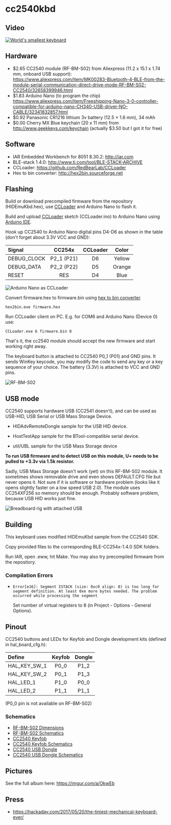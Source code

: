 # cc2540kbd

## Video

[![World's smallest keyboard](http://img.youtube.com/vi/zbrPOiaEOTg/0.jpg)](https://www.youtube.com/watch?v=zbrPOiaEOTg)

## Hardware

* $2.65 CC2540 module (RF-BM-S02) from Aliexpress (11.2 x 15.1 x 1.74 mm, onboard USB support): https://www.aliexpress.com/item/MK00283-Bluetooth-4-BLE-from-the-module-serial-communication-direct-drive-mode-RF-BM-S02-CC2540/32658399946.html
* $1.83 Arduino Nano (to program the chip) https://www.aliexpress.com/item/Freeshipping-Nano-3-0-controller-compatible-for-arduino-nano-CH340-USB-driver-NO-CABLE/32341832857.html
* $0.92 Panasonic CR1216 lithium 3v battery (12.5 × 1.6 mm), 34 mAh
* $0.00 Cherry MX Blue keychain (20 x 11 mm) from http://www.geekkeys.com/keychain (actually $3.50 but I got it for free)

## Software

* IAR Embedded Workbench for 8051 8.30.2: http://iar.com
* BLE-stack 1.4.0: http://www.ti.com/tool/BLE-STACK-ARCHIVE
* CCLoader: https://github.com/RedBearLab/CCLoader
* Hex to bin converter: http://hex2bin.sourceforge.net

## Flashing

Build or download precompiled firmware from the repository (HIDEmuKbd.hex), use [CCLoader](https://github.com/RedBearLab/CCLoader) and Arduino Nano to flash it.

Build and upload [CCLoader](https://github.com/RedBearLab/CCLoader) sketch (CCLoader.ino) to Arduino Nano using [Arduino IDE](https://www.arduino.cc/en/Main/Software).

Hook up CC2540 to Arduino Nano digital pins D4-D6 as shown in the table (don't forget about 3.3V VCC and GND):

| Signal      | CC254x     | CCLoader | Color  |
|:------------|:----------:|:--------:|:------:|
| DEBUG_CLOCK | P2_1 (P21) | D6       | Yellow |
| DEBUG_DATA  | P2_2 (P22) | D5       | Orange |
| RESET       | RES        | D4       | Blue   |

![Arduino Nano as CCLoader](https://i.imgur.com/XSxdeJP.jpg)

Convert firmware.hex to firmware.bin using [hex to bin converter](http://hex2bin.sourceforge.net).

`hex2bin.exe firmware.hex`

Run CCLoader client on PC. E.g. for COM6 and Arduino Nano (Device 0) use:

`CCLoader.exe 6 firmware.bin 0`

That's it, the cc2540 module should accept the new firmware and start working right away.

The keyboard button is attached to CC2540 P0_1 (P01) and GND pins.
It sends WinKey keycode, you may modify the code to send any key or a key sequence of your choice.
The battery (3.3V) is attached to VCC and GND pins.

![RF-BM-S02](https://i.imgur.com/Ch9nKii.jpg)

## USB mode

CC2540 supports hardware USB (CC2541 doesn't), and can be used as USB-HID, USB Serial or USB Mass Storage Device.

* HIDAdvRemoteDongle sample for the USB HID device.

* HostTestApp sample for the BTool-compatible serial device.

* util/UBL sample for the USB Mass Storage device

**To run USB firmware and to detect USB on this module, U+ needs to be pulled to +3.3v via 1.5k resistor.**

Sadly, USB Mass Storage doesn't work (yet) on this RF-BM-S02 module. It sometimes shows removable drive and even shows DEFAULT.CFG file but never opens it.
Not sure if it is software or hardware problem (looks like it opens slightly faster on a low speed USB 2.0).
The module uses CC254XF256 so memory should be enough. Probably software problem, because USB HID works just fine.

![Breadboard rig with attached USB](https://i.imgur.com/QiG9ynf.jpg)

## Building

This keyboard uses modified HIDEmuKbd sample from the CC2540 SDK.

Copy provided files to the corresponding BLE-CC254x-1.4.0 SDK folders.

Run IAR, open .eww, hit Make. You may also try precompiled firmware from the repository.

### Compilation Errors

* `Error[e16]: Segment ISTACK (size: 0xc0 align: 0) is too long for segment definition. At least 0xe more bytes needed. The problem occurred while processing the segment`

	Set number of virtual registers to 8 (in Project - Options - General Options).

## Pinout

CC2540 buttons and LEDs for Keyfob and Dongle development kits (defined in hal_board_cfg.h):

|Define      |Keyfob|Dongle|
|:-----------|:----:|:----:|
|HAL_KEY_SW_1| P0_0 | P1_2 |
|HAL_KEY_SW_2| P0_1 | P1_3 |
|HAL_LED_1   | P1_0 | P0_0 |
|HAL_LED_2   | P1_1 | P1_1 |

(P0_0 pin is not available on RF-BM-S02)

### Schematics

* [RF-BM-S02 Dimensions](https://i.imgur.com/xMdFiLr.jpg)
* [RF-BM-S02 Schematics](https://i.imgur.com/32HPXkZ.png)
* [CC2540 Keyfob](https://i.imgur.com/HDq4U84.png)
* [CC2540 Keyfob Schematics](https://i.imgur.com/9v7YdYh.png)
* [CC2540 USB Dongle](https://i.imgur.com/7rDH41f.jpg)
* [CC2540 USB Dongle Schematics](https://i.imgur.com/jvcRAQe.png)

## Pictures

See the full album here: https://imgur.com/a/OkwEb

## Press

* https://hackaday.com/2017/05/20/the-tiniest-mechanical-keyboard-ever/

